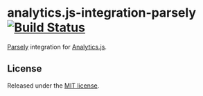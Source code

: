 # analytics.js-integration-parsely [![Build Status][ci-badge]][ci-link]

[Parsely](https://www.parsely.com) integration for [Analytics.js][].

## License

Released under the [MIT license](License.md).


[Analytics.js]: https://segment.com/docs/libraries/analytics.js/
[ci-link]: https://circleci.com/gh/segment-integrations/analytics.js-integration-parsely
[ci-badge]: https://circleci.com/gh/segment-integrations/analytics.js-integration-parsely.svg?style=svg
